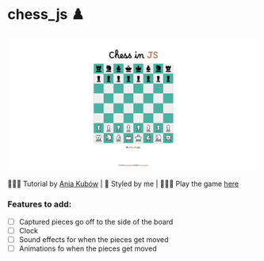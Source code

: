 # chess_js ♟️   

![Chess Screenshot](/images/Chess.png)

👩🏻‍🏫 Tutorial by [Ania Kubów](https://www.youtube.com/watch?v=Qv0fvm5B0EM) | 🎨 Styled by me | 👩🏻‍💻 Play the game [here](https://corrine2212.github.io/chess_js/)

### Features to add:
- [ ] Captured pieces go off to the side of the board
- [ ] Clock
- [ ] Sound effects for when the pieces get moved
- [ ] Animations fo when the pieces get moved
